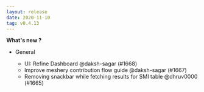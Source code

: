 ```yaml
---
layout: release
date: 2020-11-10
tag: v0.4.13
---
```


**What's new ?**

- General

  - UI: Refine Dashboard @daksh-sagar (#1668)
  - Improve meshery contribution flow guide @daksh-sagar (#1667)
  - Removing snackbar while fetching results for SMI table @dhruv0000 (#1665)

